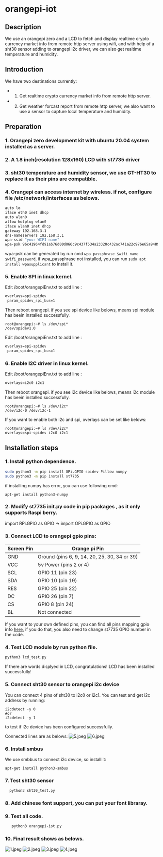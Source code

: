 # orangepi-iot

## Description
We use an orangepi zero and a LCD to fetch and display realtime crypto currency market info from remote http server using wifi, and with help of a sht30 sensor adding to orangepi i2c driver, we can also get realtime temperature and humidity.

## Introduction
We have two destinations currently:  
* 1. Get realtime crypto currency market info from remote http server.
* 2. Get weather forcast report from remote http server, we also want to use a sensor to capture local  temperature and humidity.
  
## Preparation

### 1. Orangepi zero development kit with ubuntu 20.04 system installed as a server.
### 2. A 1.8 inch(resolution 128x160) LCD with st7735 driver
### 3. sht30 temperature and humidity sensor, we use GT-HT30 to replace it as their pins are compatible.
### 4. Orangepi can access internet  by wireless. if not, configure file /etc/network/interfaces as belows.
```bash
auto lo
iface eth0 inet dhcp
auto wlan0
allow-hotplug wlan0
iface wlan0 inet dhcp
gateway 192.168.3.1
dns-nameservers 192.168.3.1
wpa-ssid "your WIFI name"
wpa-psk 96c41964fd91ab76d00d066c9c437f534a23320c432ac741a22c976e65a94891
```
wpa-psk can be generated by run cmd `wpa_passphrase $wifi_name $wifi_password`, if wpa_passphrase not installed, you can run `sudo apt install wpasupplicant` to install it.

### 5. Enable SPI in linux kernel.  
   Edit /boot/orangepiEnv.txt to add line :
   ```txt
   overlays=spi-spidev
    param_spidev_spi_bus=1
   ```
Then reboot orangepi. if you see spi device like belows, means spi module has beein installed successfully.
```
root@orangepi:~# ls /dev/spi*
/dev/spidev1.0
```
Edit /boot/orangepiEnv.txt to add line :
   ```txt
   overlays=spi-spidev
    param_spidev_spi_bus=1
   ```
### 6. Enable I2C driver in linux kernel.
   Edit /boot/orangepiEnv.txt to add line :
   ```txt
   overlays=i2c0 i2c1
   ```
Then reboot orangepi. if you see i2c device like belows, means i2c module has beein installed successfully.
```
root@orangepi:~# ls /dev/i2c*
/dev/i2c-0 /dev/i2c-1
```

If you want to enable both i2c and spi, overlays can be set like belows:
```
root@orangepi:~# ls /dev/i2c*
overlays=spi-spidev i2c0 i2c1
```

## Installation steps

### 1. Install python dependence.
   ```bash
   sudo python3 -m pip install OPi.GPIO spidev Pillow numpy
   sudo python3 -m pip install st7735
   ```
if installing numpy has error, you can use following cmd:
```
apt-get install python3-numpy
```

### 2. Modify st7735 __init__.py code in pip packages , as it only supports Raspi berry.  
   
   import RPi.GPIO as GPIO    ->   import OPi.GPIO as GPIO


### 3. Connect LCD to orangepi gpio pins:

 |  Screen Pin|	Orange pi Pin|
 |--|--|
|GND	| Ground (pins 6, 9, 14, 20, 25, 30, 34 or 39)|
|VCC	|5v Power (pins 2 or 4)|
|SCL	|GPIO 11 (pin 23)|
|SDA	|GPIO 10 (pin 19)|
|RES	|GPIO 25 (pin 22)|
|DC	|GPIO 26 (pin 7)|
|CS	|GPIO 8 (pin 24)|
|BL	|Not connected|

If you want to your own defined pins, you can find all pins mapping gpio info [here](https://pinout.xyz/), if you do that, you also need to change 
 st7735 GPIO number in the code.  

### 4. Test LCD module by run  python file.
   ```bash
   python3 lcd_test.py
   ```
If there are words displyed in LCD, congratulations! LCD has been installed successfully!

### 5. Connect sht30 sensor to orangepi i2c device
You can connect 4 pins of sht30 to i2c0 or i2c1. You can test and get i2c address by running:
```
i2cdetect -y 0
#or 
i2cdetect -y 1
``` 
to test if i2c device has been configured successfully.
 
Connected lines are as belows:
![5.jpeg](./docs/5.jpeg)
![6.jpeg](./docs/6.jpeg)

### 6. Install smbus 
We use smbbus to connect i2c device, so install it:
```
apt-get install python3-smbus
```
### 7. Test sht30 sensor
 ```bash
   python3 sht30_test.py
   ```
### 8. Add chinese font support, you can put your font libraray.

### 9. Test all code.
    
```bash
   python3 orangepi-iot.py
```

### 10. Final result shows as belows.
![1.jpeg](./docs/1.jpeg)
![2.jpeg](./docs/2.jpeg)
![3.jpeg](./docs/3.jpeg)
![4.jpeg](./docs/4.jpeg)


